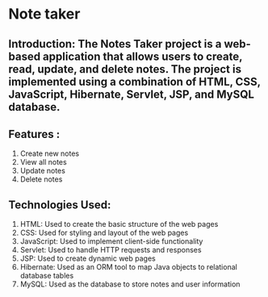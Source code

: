 <h1>Note taker</h1>
<h2>Introduction:
The Notes Taker project is a web-based application that allows users to create, read, update, and delete notes. The project is implemented using a combination of HTML, CSS, JavaScript, Hibernate, Servlet, JSP, and MySQL database.</h2>
<h2>Features :</h2>
<ol star="1">
<li>Create new notes</li>
<li>View all notes</li>
<li>Update notes</li>
<li>Delete notes</li>
</ol>
<h2>Technologies Used:</h2>
<ol star="1">
<li>HTML: Used to create the basic structure of the web pages</li>
<li>CSS: Used for styling and layout of the web pages</li>
<li>JavaScript: Used to implement client-side functionality</li>
<li>Servlet: Used to handle HTTP requests and responses</li>
<li>JSP: Used to create dynamic web pages</li>
<li>Hibernate: Used as an ORM tool to map Java objects to relational database tables</li>
<li>MySQL: Used as the database to store notes and user information</li>
</ol>

